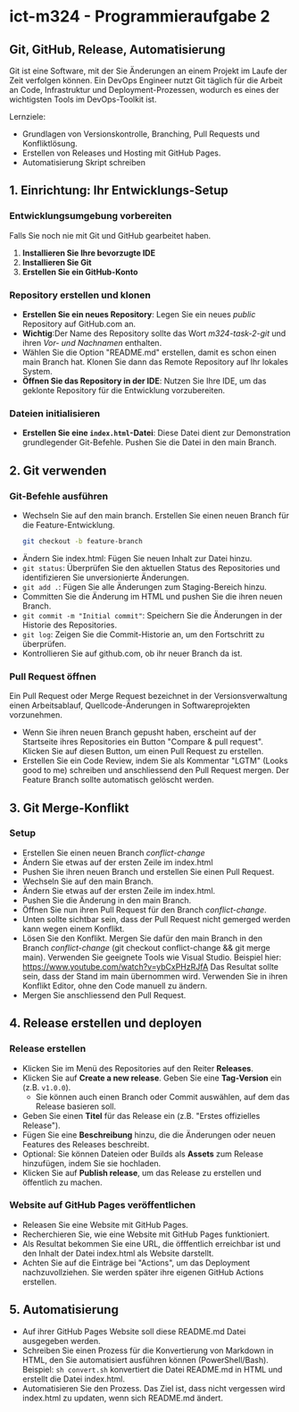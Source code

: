 # ict-m324 - Programmieraufgabe 2

## Git, GitHub, Release, Automatisierung

Git ist eine Software, mit der Sie Änderungen an einem Projekt im Laufe der Zeit verfolgen können.
Ein DevOps Engineer nutzt Git täglich für die Arbeit an Code, Infrastruktur und Deployment-Prozessen, wodurch es eines der wichtigsten Tools im DevOps-Toolkit ist.

Lernziele:

- Grundlagen von Versionskontrolle, Branching, Pull Requests und Konfliktlösung.
- Erstellen von Releases und Hosting mit GitHub Pages.
- Automatisierung Skript schreiben

## 1. Einrichtung: Ihr Entwicklungs-Setup

### Entwicklungsumgebung vorbereiten
Falls Sie noch nie mit Git und GitHub gearbeitet haben.
1. **Installieren Sie Ihre bevorzugte IDE**
2. **Installieren Sie Git**
3. **Erstellen Sie ein GitHub-Konto**


### Repository erstellen und klonen

- **Erstellen Sie ein neues Repository**: Legen Sie ein neues _public_ Repository auf GitHub.com an.
-  **Wichtig**:Der Name des Repository sollte das Wort _m324-task-2-git_ und ihren _Vor- und Nachnamen_ enthalten.
- Wählen Sie die Option "README.md" erstellen, damit es schon einen main Branch hat. Klonen Sie dann das Remote Repository auf Ihr lokales System.
- **Öffnen Sie das Repository in der IDE**: Nutzen Sie Ihre IDE, um das geklonte Repository für die Entwicklung vorzubereiten.

### Dateien initialisieren

- **Erstellen Sie eine `index.html`-Datei**: Diese Datei dient zur Demonstration grundlegender Git-Befehle. Pushen Sie die Datei in den main Branch.

## 2. Git verwenden

### Git-Befehle ausführen

- Wechseln Sie auf den main branch. Erstellen Sie einen neuen Branch für die Feature-Entwicklung.
  ```bash
  git checkout -b feature-branch
  ```
- Ändern Sie index.html: Fügen Sie neuen Inhalt zur Datei hinzu.
- `git status`: Überprüfen Sie den aktuellen Status des Repositories und identifizieren Sie unversionierte Änderungen.
- `git add .`: Fügen Sie alle Änderungen zum Staging-Bereich hinzu.
- Committen Sie die Änderung im HTML und pushen Sie die ihren neuen Branch.
- `git commit -m "Initial commit"`: Speichern Sie die Änderungen in der Historie des Repositories.
- `git log`: Zeigen Sie die Commit-Historie an, um den Fortschritt zu überprüfen.
- Kontrollieren Sie auf github.com, ob ihr neuer Branch da ist.

### Pull Request öffnen

Ein Pull Request oder Merge Request bezeichnet in der Versionsverwaltung einen Arbeitsablauf, Quellcode-Änderungen in Softwareprojekten vorzunehmen.

- Wenn Sie ihren neuen Branch gepusht haben, erscheint auf der Startseite ihres Repositories ein Button "Compare & pull request". Klicken Sie auf diesen Button, um einen Pull Request zu erstellen.
- Erstellen Sie ein Code Review, indem Sie als Kommentar "LGTM" (Looks good to me) schreiben und anschliessend den Pull Request mergen. Der Feature Branch sollte automatisch gelöscht werden.

## 3. Git Merge-Konflikt

### Setup

- Erstellen Sie einen neuen Branch _conflict-change_
- Ändern Sie etwas auf der ersten Zeile im index.html
- Pushen Sie ihren neuen Branch und erstellen Sie einen Pull Request.
- Wechseln Sie auf den main Branch.
- Ändern Sie etwas auf der ersten Zeile im index.html.
- Pushen Sie die Änderung in den main Branch.
- Öffnen Sie nun ihren Pull Request für den Branch _conflict-change_.
- Unten sollte sichtbar sein, dass der Pull Request nicht gemerged werden kann wegen einem Konflikt.
- Lösen Sie den Konflikt. Mergen Sie dafür den main Branch in den Branch _conflict-change_ (git checkout conflict-change && git merge main). Verwenden Sie geeignete Tools wie Visual Studio. Beispiel hier: https://www.youtube.com/watch?v=ybCxPHzRJfA
  Das Resultat sollte sein, dass der Stand im main übernommen wird. Verwenden Sie in ihren Konflikt Editor, ohne den Code manuell zu ändern.
- Mergen Sie anschliessend den Pull Request.

## 4. Release erstellen und deployen

### Release erstellen

- Klicken Sie im Menü des Repositories auf den Reiter **Releases**.
- Klicken Sie auf **Create a new release**.
  Geben Sie eine **Tag-Version** ein (z.B. `v1.0.0`).
    - Sie können auch einen Branch oder Commit auswählen, auf dem das Release basieren soll.
- Geben Sie einen **Titel** für das Release ein (z.B. "Erstes offizielles Release").
- Fügen Sie eine **Beschreibung** hinzu, die die Änderungen oder neuen Features des Releases beschreibt.
- Optional: Sie können Dateien oder Builds als **Assets** zum Release hinzufügen, indem Sie sie hochladen.
- Klicken Sie auf **Publish release**, um das Release zu erstellen und öffentlich zu machen.

### Website auf GitHub Pages veröffentlichen

- Releasen Sie eine Website mit GitHub Pages.
- Recherchieren Sie, wie eine Website mit GitHub Pages funktioniert.
- Als Resultat bekommen Sie eine URL, die öfffentlich erreichbar ist und den Inhalt der Datei index.html als Website darstellt.
- Achten Sie auf die Einträge bei "Actions", um das Deployment nachzuvollziehen. Sie werden später ihre eigenen GitHub Actions erstellen.

## 5. Automatisierung
- Auf ihrer GitHub Pages Website soll diese README.md Datei ausgegeben werden.
- Schreiben Sie einen Prozess für die Konvertierung von Markdown in HTML, den Sie automatisiert ausführen können (PowerShell/Bash). Beispiel: `sh convert.sh` konvertiert die Datei README.md in HTML und erstellt die Datei index.html.
- Automatisieren Sie den Prozess. Das Ziel ist, dass nicht vergessen wird index.html zu updaten, wenn sich README.md ändert.